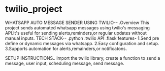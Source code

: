 # twilio_project
WHATSAPP AUTO MESSAGE SENDER USING TWILIO--
.Overview
This project sends automated whatsapp messages using twilio's messaging API.It's useful for sending alerts,reminders,or regular updates without manual inputs.
TECH STACK-- .python  .twilio API  .flask
features-
1.Send pre define or dynamic messages via whatsapp.
2.Easy configuration and setup.
3.Supports automation for alerts,remainders,or notificatons.

SETUP INSTRUCTIONS..
import the twilio library,
create a function to send a message,
user input,
scheduling message,
send message.
